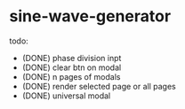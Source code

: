 # sine-wave-generator

todo:

- (DONE) phase division inpt
- (DONE) clear btn on modal
- (DONE) n pages of modals
- (DONE) render selected page or all pages
- (DONE) universal modal